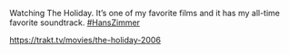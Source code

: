 Watching The Holiday. It’s one of my favorite films and it has my all-time favorite soundtrack. [\#<span>HansZimmer</span>](https://social.lol/tags/HansZimmer)

[<span class="invisible">https://</span><span class="ellipsis">trakt.tv/movies/the-holiday-20</span><span class="invisible">06</span>](https://trakt.tv/movies/the-holiday-2006)